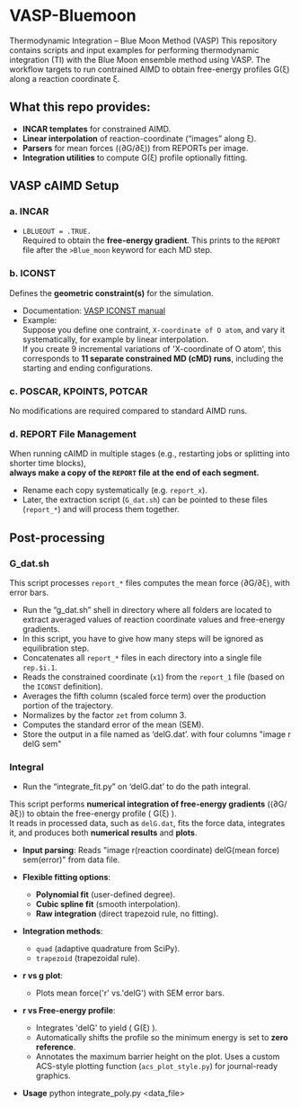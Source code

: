 # VASP-Bluemoon
Thermodynamic Integration – Blue Moon Method (VASP)
This repository contains scripts and input examples for performing thermodynamic integration (TI) with the Blue Moon ensemble method using VASP. 
The workflow targets to run contrained AIMD to obtain free-energy profiles G(ξ) along a reaction coordinate ξ.

## What this repo provides: 
- **INCAR templates** for constrained AIMD.
- **Linear interpolation** of reaction-coordinate (“images” along ξ).
- **Parsers** for mean forces (⟨∂G/∂ξ⟩) from REPORTs per image.
- **Integration utilities** to compute G(ξ) profile optionally fitting.

## VASP cAIMD Setup
### a. INCAR
- `LBLUEOUT = .TRUE.`  
  Required to obtain the **free-energy gradient**. This prints to the `REPORT` file after the `>Blue_moon` keyword for each MD step.  

### b. ICONST
Defines the **geometric constraint(s)** for the simulation.  
- Documentation: [VASP ICONST manual](https://cms.mpi.univie.ac.at/vasp/vasp/ICONST.html)  
- Example:  
  Suppose you define one contraint, `X-coordinate of O atom`, and vary it systematically, for example by linear interpolation.  
  If you create 9 incremental variations of 'X-coordinate of O atom', this corresponds to **11 separate constrained MD (cMD) runs**, including the starting and ending configurations.

### c. POSCAR, KPOINTS, POTCAR
No modifications are required compared to standard AIMD runs.  

### d. REPORT File Management

When running cAIMD in multiple stages (e.g., restarting jobs or splitting into shorter time blocks),  
**always make a copy of the `REPORT` file at the end of each segment.**  
- Rename each copy systematically (e.g. `report_x`).  
- Later, the extraction script (`G_dat.sh`) can be pointed to these files (`report_*`) and will process them together.  

## Post-processing
### G_dat.sh
This script processes `report_*` files computes the mean force ⟨∂G/∂ξ⟩, with error bars.
- Run the “g_dat.sh” shell in directory where all folders are located to extract averaged values of reaction coordinate values and free-energy gradients.
- In this script, you have to give how many steps will be ignored as equilibration step.
- Concatenates all `report_*` files in each directory into a single file `rep.$i.1`.
- Reads the constrained coordinate (`x1`) from the `report_1` file (based on the `ICONST` definition).
- Averages the fifth column (scaled force term) over the production portion of the trajectory.  
- Normalizes by the factor `zet` from column 3.
- Computes the standard error of the mean (SEM).
- Store the output in a file named as ‘delG.dat’. with four columns "image   r   delG   sem"

### Integral
- Run the “integrate_fit.py” on ‘delG.dat’ to do the path integral.

This script performs **numerical integration of free-energy gradients** (⟨∂G/∂ξ⟩) to obtain the free-energy profile \( G(ξ) \).  
It reads in processed data, such as `delG.dat`, fits the force data, integrates it, and produces both **numerical results** and **plots**.

- **Input parsing**: Reads "image   r(reaction coordinate)   delG(mean force)   sem(error)" from data file.
- **Flexible fitting options**:
  - **Polynomial fit** (user-defined degree).
  - **Cubic spline fit** (smooth interpolation).
  - **Raw integration** (direct trapezoid rule, no fitting).
- **Integration methods**:
  - `quad` (adaptive quadrature from SciPy).
  - `trapezoid` (trapezoidal rule).
- **r vs g plot**:
  - Plots mean force('r' vs.'delG') with SEM error bars.

- **r vs Free-energy profile**:
  - Integrates 'delG' to yield \( G(ξ) \).
  - Automatically shifts the profile so the minimum energy is set to **zero reference**.
  - Annotates the maximum barrier height on the plot.
Uses a custom ACS-style plotting function (`acs_plot_style.py`) for journal-ready graphics.
- **Usage** python integrate_poly.py <data_file>

